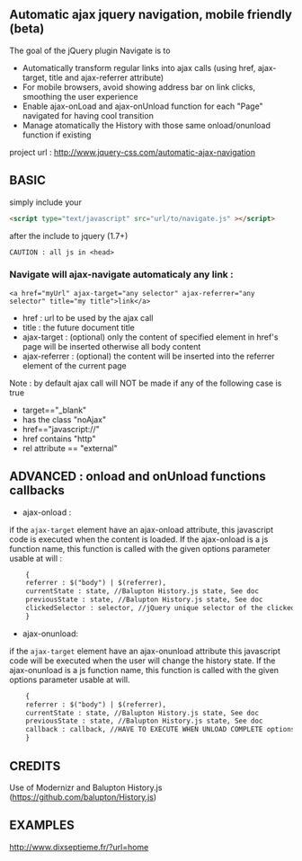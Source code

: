 ## Automatic ajax jquery navigation, mobile friendly (beta)

The goal of the jQuery plugin Navigate is to

*  Automatically transform regular links into ajax calls (using href, ajax-target, title and ajax-referrer attribute)
*  For mobile browsers, avoid showing address bar on link clicks, smoothing the user experience
*  Enable ajax-onLoad and ajax-onUnload function for each "Page" navigated for having cool transition
*  Manage atomatically the History with those same onload/onunload function if existing

project url : http://www.jquery-css.com/automatic-ajax-navigation

## BASIC
simply include your 

```html
<script type="text/javascript" src="url/to/navigate.js" ></script>
```
after the include to jquery (1.7+)


```CAUTION : all js in <head>  ```

### Navigate will ajax-navigate automaticaly any link :
```
<a href="myUrl" ajax-target="any selector" ajax-referrer="any selector" title="my title">link</a>
```

* href : url to be used by the ajax call
* title : the future document title
* ajax-target : (optional) only the content of specified element in href's page will be inserted otherwise all body content
* ajax-referrer : (optional) the content will be inserted into the referrer element of the current page

Note : by default ajax call will NOT be made if any of the following case is true

* target=="_blank"
* has the class "noAjax"
* href=="javascript://"
* href contains "http"
* rel attribute == "external"

## ADVANCED : onload and onUnload functions callbacks

* ajax-onload :

if the `ajax-target` element have an ajax-onload attribute, this javascript code is executed when the content is loaded.
If the ajax-onload is a js function name, this function is called with the given options parameter usable at will :

```html
    {
    referrer : $("body") | $(referrer), 
    currentState : state, //Balupton History.js state, See doc 
    previousState : state, //Balupton History.js state, See doc 
    clickedSelector : selector, //jQuery unique selector of the clicked element 
    } 
```
* ajax-onunload: 

if the `ajax-target` element have an ajax-onunload attribute this javascript code will be executed when the user will change the history state.
If the ajax-onunload is a js function name, this function is called with the given options parameter usable at will.

```html
    { 
    referrer : $("body") | $(referrer), 
    currentState : state, //Balupton History.js state, See doc 
    previousState : state, //Balupton History.js state, See doc 
    callback : callback, //HAVE TO EXECUTE WHEN UNLOAD COMPLETE options.callback(); 
    } 
```
## CREDITS
Use of Modernizr and Balupton History.js (https://github.com/balupton/History.js)

## EXAMPLES
<a href="http://www.dixseptieme.fr/?url=home" target="_blank">http://www.dixseptieme.fr/?url=home</a>
